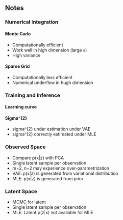## Notes


### Numerical Integration
#### Monte Carlo 
- Computationally efficient
- Work well in high dimension (large `m`)
- High variance

#### Sparse Grid 
- Computationally less efficient
- Numerical underflow in hugh dimension 


### Training and Inference
#### Learning curve 

#### Sigma^{2}
- sigma^{2} under estimation under VAE 
- sigma^{2} correctly estimated under MLE 

### Observed Space 
- Compare p(x|z) with PCA
- Single latent sample per observation
- m=2, n=2 may experience over-parametrization
- VAE: p(x|z) is generated from variational distribution
- MLE: p(x|z) is generated from prior

### Latent Space
- MCMC for latent 
- Single latent sample per observation
- MLE: Latent p(z|x) not available for MLE
